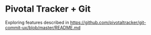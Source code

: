 # Pivotal Tracker + Git

Exploring features described in https://github.com/pivotaltracker/git-commit-ux/blob/master/README.md
